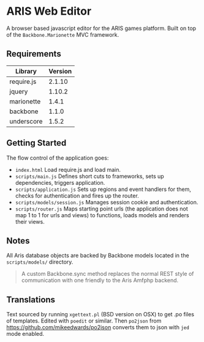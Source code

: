 ARIS Web Editor
===============

A browser based javascript editor for the ARIS games platform. Built on top of the `Backbone.Marionette` MVC framework.

Requirements
------------

| Library    | Version |
|------------|---------|
| require.js | 2.1.10  |
| jquery     | 1.10.2  |
| marionette | 1.4.1   |
| backbone   | 1.1.0   |
| underscore | 1.5.2   |

Getting Started
---------------

The flow control of the application goes:

* `index.html` Load require.js and load main.
* `scripts/main.js` Defines short cuts to frameworks, sets up dependencies, triggers application.
* `scripts/application.js` Sets up regions and event handlers for them, checks for authentication and fires up the router.
* `scripts/models/session.js` Manages session cookie and authentication.
* `scripts/router.js` Maps starting point urls (the application does not map 1 to 1 for urls and views) to functions, loads models and renders their views.


Notes
-----

All Aris database objects are backed by Backbone models located in the `scripts/models/` directory.

> A custom Backbone.sync method replaces the normal REST style of communication with one friendly to the Aris Amfphp backend.

Translations
------------

Text sourced by running `xgettext.pl` (BSD version on OSX) to get .po files of templates. Edited with `poedit` or similar. Then `po2json` from https://github.com/mikeedwards/po2json converts them to json with `jed` mode enabled.
